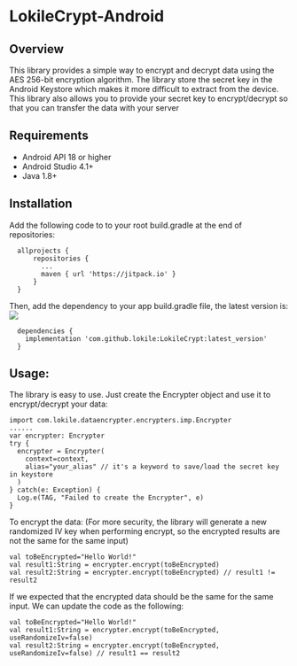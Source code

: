 # LokileCrypt-Android



## Overview
This library provides a simple way to encrypt and decrypt data using the AES 256-bit encryption algorithm. The library store the secret key in the Android Keystore which makes it more difficult to extract from the device. This library also allows you to provide your secret key to encrypt/decrypt so that you can transfer the data with your server

## Requirements
- Android API 18 or higher
- Android Studio 4.1+
- Java 1.8+

## Installation
Add the following code to to your root build.gradle at the end of repositories:
```
  allprojects {
      repositories {
        ...
        maven { url 'https://jitpack.io' }
      }
  }
```
Then, add the dependency to your app build.gradle file, the latest version is: [![](https://jitpack.io/v/lokile/LokileCrypt.svg)](https://jitpack.io/#lokile/LokileCrypt)
```
  dependencies {
    implementation 'com.github.lokile:LokileCrypt:latest_version'
  }
```

## Usage:
The library is easy to use. Just create the Encrypter object and use it to encrypt/decrypt your data:
```
import com.lokile.dataencrypter.encrypters.imp.Encrypter
......
var encrypter: Encrypter
try {
  encrypter = Encrypter(
    context=context,
    alias="your_alias" // it's a keyword to save/load the secret key in keystore
  )
} catch(e: Exception) {
  Log.e(TAG, "Failed to create the Encrypter", e)
}
```
To encrypt the data:
(For more security, the library will generate a new randomized IV key when performing encrypt, 
so the encrypted results are not the same for the same input)
```
val toBeEncrypted="Hello World!"
val result1:String = encrypter.encrypt(toBeEncrypted)
val result2:String = encrypter.encrypt(toBeEncrypted) // result1 != result2
```
If we expected that the encrypted data should be the same for the same input. We can update the code as the following:
```
val toBeEncrypted="Hello World!"
val result1:String = encrypter.encrypt(toBeEncrypted, useRandomizeIv=false)
val result2:String = encrypter.encrypt(toBeEncrypted, useRandomizeIv=false) // result1 == result2
```

